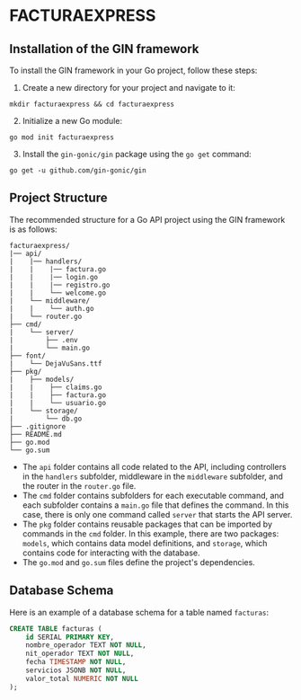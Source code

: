 # FACTURAEXPRESS

## Installation of the GIN framework

To install the GIN framework in your Go project, follow these steps:

1. Create a new directory for your project and navigate to it:
```
mkdir facturaexpress && cd facturaexpress
```

2. Initialize a new Go module:
```
go mod init facturaexpress
```

3. Install the `gin-gonic/gin` package using the `go get` command:
```
go get -u github.com/gin-gonic/gin
```

## Project Structure

The recommended structure for a Go API project using the GIN framework is as follows:


```
facturaexpress/
|── api/
|    |── handlers/
|    |    |── factura.go
|    |    |── login.go
|    |    |── registro.go
|    |    └── welcome.go
|    └── middleware/
|    |    └── auth.go
|    └── router.go
├── cmd/
|    └── server/
|        ├── .env
|        └── main.go
├── font/
|    └── DejaVuSans.ttf
├── pkg/
|    ├── models/
|    |    ├── claims.go
|    |    ├── factura.go
|    |    └── usuario.go
|    └── storage/
|        └── db.go
├── .gitignore
├── README.md
├── go.mod
└── go.sum
```

- The `api` folder contains all code related to the API, including controllers in the `handlers` subfolder, middleware in the `middleware` subfolder, and the router in the `router.go` file.
- The `cmd` folder contains subfolders for each executable command, and each subfolder contains a `main.go` file that defines the command. In this case, there is only one command called `server` that starts the API server.
- The `pkg` folder contains reusable packages that can be imported by commands in the `cmd` folder. In this example, there are two packages: `models`, which contains data model definitions, and `storage`, which contains code for interacting with the database.
- The `go.mod` and `go.sum` files define the project's dependencies.

## Database Schema

Here is an example of a database schema for a table named `facturas`:

```sql
CREATE TABLE facturas (
    id SERIAL PRIMARY KEY,
    nombre_operador TEXT NOT NULL,
    nit_operador TEXT NOT NULL,
    fecha TIMESTAMP NOT NULL,
    servicios JSONB NOT NULL,
    valor_total NUMERIC NOT NULL
);
```
